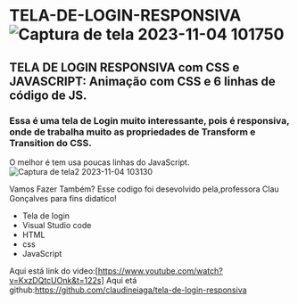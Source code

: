 # TELA-DE-LOGIN-RESPONSIVA![Captura de tela 2023-11-04 101750](https://github.com/andersontecnicoprogramador/TELA-DE-LOGIN-RESPONSIVA/assets/68762932/ab8b862f-0dd3-4b3e-93c4-38fdc6089d5a)

## TELA DE LOGIN RESPONSIVA com CSS e JAVASCRIPT: Animação com CSS e 6 linhas de código de JS.

### Essa é uma tela de Login muito interessante, pois é responsiva, onde de trabalha muito as propriedades de Transform e Transition do CSS. 
O melhor é tem usa poucas linhas do JavaScript.
![Captura de tela2 2023-11-04 103130](https://github.com/andersontecnicoprogramador/TELA-DE-LOGIN-RESPONSIVA/assets/68762932/c1d418ed-0f4f-4bdc-9059-fa75fd9e4ec9)

Vamos Fazer Também?
Esse codigo foi desevolvido pela,professora Clau Gonçalves para fins didatico!

- Tela de login
- Visual Studio code
- HTML
- css
- JavaScript

Aqui está link do video:[https://www.youtube.com/watch?v=KxzDQtcUOnk&t=122s]
Aqui etá github:https://github.com/claudineiaga/tela-de-login-responsiva

